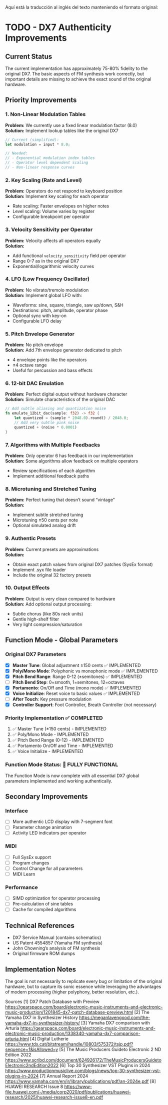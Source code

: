 Aquí está la traducción al inglés del texto manteniendo el formato original:

# TODO - DX7 Authenticity Improvements

## Current Status
The current implementation has approximately 75-80% fidelity to the original DX7. The basic aspects of FM synthesis work correctly, but important details are missing to achieve the exact sound of the original hardware.

## Priority Improvements

### 1. Non-Linear Modulation Tables
**Problem:** We currently use a fixed linear modulation factor (8.0)  
**Solution:** Implement lookup tables like the original DX7  
```rust
// Current (simplified):
let modulation = input * 8.0;

// Needed:
// - Exponential modulation index tables
// - Operator level dependent scaling
// - Non-linear response curves
```

### 2. Key Scaling (Rate and Level)
**Problem:** Operators do not respond to keyboard position  
**Solution:** Implement key scaling for each operator  
- Rate scaling: Faster envelopes on higher notes  
- Level scaling: Volume varies by register  
- Configurable breakpoint per operator

### 3. Velocity Sensitivity per Operator
**Problem:** Velocity affects all operators equally  
**Solution:**  
- Add functional `velocity_sensitivity` field per operator  
- Range 0-7 as in the original DX7  
- Exponential/logarithmic velocity curves

### 4. LFO (Low Frequency Oscillator)
**Problem:** No vibrato/tremolo modulation  
**Solution:** Implement global LFO with:  
- Waveforms: sine, square, triangle, saw up/down, S&H  
- Destinations: pitch, amplitude, operator phase  
- Optional sync with key-on  
- Configurable LFO delay

### 5. Pitch Envelope Generator
**Problem:** No pitch envelope  
**Solution:** Add 7th envelope generator dedicated to pitch  
- 4 envelope points like the operators  
- ±4 octave range  
- Useful for percussion and bass effects

### 6. 12-bit DAC Emulation
**Problem:** Perfect digital output without hardware character  
**Solution:** Simulate characteristics of the original DAC  
```rust
// Add subtle aliasing and quantization noise
fn emulate_12bit_dac(sample: f32) -> f32 {
    let quantized = (sample * 2048.0).round() / 2048.0;
    // Add very subtle pink noise
    quantized + (noise * 0.0001)
}
```

### 7. Algorithms with Multiple Feedbacks
**Problem:** Only operator 6 has feedback in our implementation  
**Solution:** Some algorithms allow feedback on multiple operators  
- Review specifications of each algorithm  
- Implement additional feedback paths

### 8. Microtuning and Stretched Tuning
**Problem:** Perfect tuning that doesn’t sound “vintage”  
**Solution:**  
- Implement subtle stretched tuning  
- Microtuning ±50 cents per note  
- Optional simulated analog drift

### 9. Authentic Presets
**Problem:** Current presets are approximations  
**Solution:**  
- Obtain exact patch values from original DX7 patches (SysEx format)  
- Implement .syx file loader  
- Include the original 32 factory presets

### 10. Output Effects
**Problem:** Output is very clean compared to hardware  
**Solution:** Add optional output processing:  
- Subtle chorus (like 80s rack units)  
- Gentle high-shelf filter  
- Very light compression/saturation

## Function Mode - Global Parameters

### Original DX7 Parameters
- [X] **Master Tune**: Global adjustment ±150 cents ✅ IMPLEMENTED  
- [X] **Poly/Mono Mode**: Polyphonic vs monophonic mode ✅ IMPLEMENTED  
- [X] **Pitch Bend Range**: Range 0-12 (±semitones) ✅ IMPLEMENTED  
- [ ] **Pitch Bend Step**: 0=smooth, 1=semitones, 12=octaves  
- [X] **Portamento**: On/Off and Time (mono mode) ✅ IMPLEMENTED  
- [X] **Voice Initialize**: Reset voice to basic values ✅ IMPLEMENTED  
- [ ] **After Touch**: Key pressure modulation  
- [X] **Controller Support**: Foot Controller, Breath Controller (not necessary)

### Priority Implementation ✅ COMPLETED
1. ✅ Master Tune (±150 cents) - IMPLEMENTED  
2. ✅ Poly/Mono Mode - IMPLEMENTED  
3. ✅ Pitch Bend Range (0-12) - IMPLEMENTED  
4. ✅ Portamento On/Off and Time - IMPLEMENTED  
5. ✅ Voice Initialize - IMPLEMENTED

### Function Mode Status: 🎉 FULLY FUNCTIONAL
The Function Mode is now complete with all essential DX7 global parameters implemented and working authentically.

## Secondary Improvements

### Interface
- [ ] More authentic LCD display with 7-segment font  
- [ ] Parameter change animation  
- [ ] Activity LED indicators per operator

### MIDI
- [ ] Full SysEx support  
- [ ] Program changes  
- [ ] Control Change for all parameters  
- [ ] MIDI Learn

### Performance
- [ ] SIMD optimization for operator processing  
- [ ] Pre-calculation of sine tables  
- [ ] Cache for compiled algorithms

## Technical References
- DX7 Service Manual (contains schematics)  
- US Patent 4554857 (Yamaha FM synthesis)  
- John Chowning’s analysis of FM synthesis  
- Original firmware ROM dumps

## Implementation Notes
The goal is not necessarily to replicate every bug or limitation of the original hardware, but to capture its sonic essence while leveraging the advantages of modern processing (higher polyphony, better resolution, etc.).

Sources
[1] DX7 Patch Database with Preview https://gearspace.com/board/electronic-music-instruments-and-electronic-music-production/1201845-dx7-patch-database-preview.html
[2] The Yamaha DX7 in Synthesizer History https://meganlavengood.com/the-yamaha-dx7-in-synthesizer-history/
[3] Yamaha DX7 comparison with Arturia https://gearspace.com/board/electronic-music-instruments-and-electronic-music-production/1338340-yamaha-dx7-comparison-arturia.html
[4] Digital Lutherie https://www.tdx.cat/bitstream/handle/10803/575372/tsjp.pdf?sequence=1&isAllowed=y
[5] The Music Producers Guideto Electronic 2 ND Edition 2022 https://www.scribd.com/document/624926172/TheMusicProducersGuidetoElectronic2ndEdition2022
[6] Top 30 Synthesizer VST Plugins in 2024 https://www.productionmusiclive.com/blogs/news/top-30-synthesizer-vst-plugins-in-2024
[7] Annual Report 2024 https://www.yamaha.com/en/ir/library/publications/pdf/an-2024e.pdf
[8] HUAWEI RESEARCH Issue 8 https://www-file.huawei.com/-/media/corp2020/pdf/publications/huawei-research/2025/huawei-research-issue8-en.pdf
